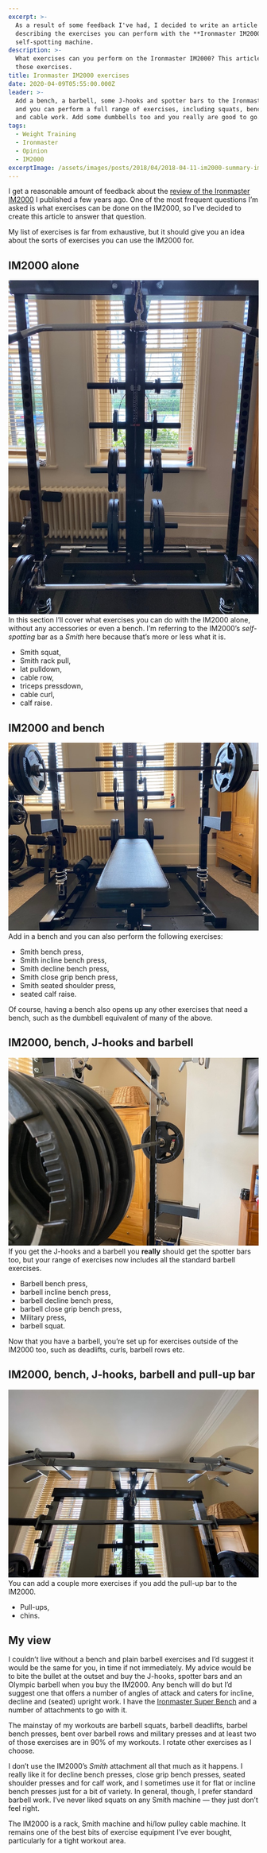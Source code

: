 ```yaml
---
excerpt: >-
  As a result of some feedback I've had, I decided to write an article
  describing the exercises you can perform with the **Ironmaster IM2000**
  self-spotting machine.
description: >-
  What exercises can you perform on the Ironmaster IM2000? This article lists
  those exercises.
title: Ironmaster IM2000 exercises
date: 2020-04-09T05:55:00.000Z
leader: >-
  Add a bench, a barbell, some J-hooks and spotter bars to the Ironmaster IM2000
  and you can perform a full range of exercises, including squats, bench presses
  and cable work. Add some dumbbells too and you really are good to go.
tags:
  - Weight Training
  - Ironmaster
  - Opinion
  - IM2000
excerptImage: /assets/images/posts/2018/04/2018-04-11-im2000-summary-image.png
---
```

I get a reasonable amount of feedback about the [review of the Ironmaster IM2000](/ironmaster-im2000-review-awesome-essentially) I published a few years ago. One of the most frequent questions I’m asked is what exercises can be done on the IM2000, so I’ve decided to create this article to answer that question.

My list of exercises is far from exhaustive, but it should give you an idea about the sorts of exercises you can use the IM2000 for.

## IM2000 alone

![Ironmaster IM2000 lat pulldown setup.](/assets/images/posts/2020/04/2020-04-09-im2000-ex-alone.jpg "class=s33 right|@itemprop=image")
In this section I’ll cover what exercises you can do with the IM2000 alone, without any accessories or even a bench. I’m referring to the IM2000’s *self-spotting* bar as a *Smith* here because that’s more or less what it is.

- Smith squat,
- Smith rack pull,
- lat pulldown,
- cable row,
- triceps pressdown,
- cable curl,
- calf raise.

## IM2000 and bench

![Ironmaster IM2000 with Ironmaster Superbench.](/assets/images/posts/2020/04/2020-04-09-im2000-ex-bench.jpg "class=s33 right|@itemprop=image")
Add in a bench and you can also perform the following exercises:

- Smith bench press,
- Smith incline bench press,
- Smith decline bench press,
- Smith close grip bench press,
- Smith seated shoulder press,
- seated calf raise.

Of course, having a bench also opens up any other exercises that need a bench, such as the dumbbell equivalent of many of the above.

## IM2000, bench, J-hooks and barbell

![Ironmaster IM2000 with barbell, J-hooks and spotter bars.](/assets/images/posts/2020/04/2020-04-09-im2000-ex-barbell.jpg "class=s33 right|@itemprop=image")
If you get the J-hooks and a barbell you **really** should get the spotter bars too, but your range of exercises now includes all the standard barbell exercises.

- Barbell bench press,
- barbell incline bench press,
- barbell decline bench press,
- barbell close grip bench press,
- Military press,
- barbell squat.

Now that you have a barbell, you’re set up for exercises outside of the IM2000 too, such as deadlifts, curls, barbell rows etc.

## IM2000, bench, J-hooks, barbell and pull-up bar

![Ironmaster IM2000 with pull-up bar.](/assets/images/posts/2020/04/2020-04-09-im2000-ex-pullup.jpg "class=s33 right|@itemprop=image")
You can add a couple more exercises if you add the pull-up bar to the IM2000.

- Pull-ups,
- chins.

## My view

I couldn’t live without a bench and plain barbell exercises and I’d suggest it would be the same for you, in time if not immediately. My advice would be to bite the bullet at the outset and buy the J-hooks, spotter bars and an Olympic barbell when you buy the IM2000. Any bench will do but I’d suggest one that offers a number of angles of attack and caters for incline, decline and (seated) upright work. I have the [Ironmaster Super Bench](/ironmaster-super-bench-review) and a number of attachments to go with it.

The mainstay of my workouts are barbell squats, barbell deadlifts, barbel bench presses, bent over barbell rows and military presses and at least two of those exercises are in 90% of my workouts. I rotate other exercises as I choose. 

I don’t use the IM2000’s *Smith* attachment all that much as it happens. I really like it for decline bench presses, close grip bench presses, seated shoulder presses and for calf work, and I sometimes use it for flat or incline bench presses just for a bit of variety. In general, though, I prefer standard barbell work. I’ve never liked squats on any Smith machine — they just don’t feel right.

The IM2000 is a rack, Smith machine and hi/low pulley cable machine. It remains one of the best bits of exercise equipment I’ve ever bought, particularly for a tight workout area.

